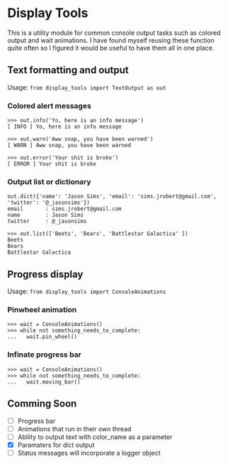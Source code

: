 Display Tools
========
This is a utility module for common console output tasks such as colored output
and wait animations. I have found myself reusing these function quite often so
I figured it would be useful to have them all in one place.

Text formatting and output
--------------------------
Usage: ```from display_tools import TextOutput as out```

### Colored alert messages
    >>> out.info('Yo, here is an info message')
    [ INFO ] Yo, here is an info message

    >>> out.warn('Aww snap, you have been warned')
    [ WARN ] Aww snap, you have been warned

    >>> out.error('Your shit is broke')
    [ ERROR ] Your shit is broke

### Output list or dictionary
    out.dict({'name': 'Jason Sims', 'email': 'sims.jrobert@gmail.com', 'twitter': '@_jasonsims'})
    email       : sims.jrobert@gmail.com
    name        : Jason Sims
    twitter     : @_jasonsims

    >>> out.list(['Beets', 'Bears', 'Battlestar Galactica' ])
    Beets
    Bears
    Battlestar Galactica

Progress display
----------------

Usage: ```from display_tools import ConsoleAnimations```

### Pinwheel animation
    >>> wait = ConsoleAnimations()
    >>> while not something_needs_to_complete:
    ...   wait.pin_wheel()

### Infinate progress bar
    >>> wait = ConsoleAnimations()
    >>> while not something_needs_to_complete:
    ...   wait.moving_bar()

Comming Soon
------------
* [ ] Progress bar
* [ ] Animations that run in their own thread
* [ ] Ability to output text with color_name as a parameter
* [x] Paramaters for dict output
* [ ] Status messages will incorporate a logger object
